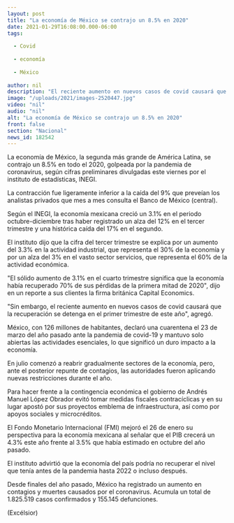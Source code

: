 ```yaml
---
layout: post
title: "La economía de México se contrajo un 8.5% en 2020"
date: 2021-01-29T16:08:00.000-06:00
tags:
  
  - Covid
  
  - economía
  
  - México
  
author: nil
description: "El reciente aumento en nuevos casos de covid causará que la recuperación se detenga en el primer trimestre de este año"
image: "/uploads/2021/images-2520447.jpg"
video: "nil"
audio: "nil"
alt: "La economía de México se contrajo un 8.5% en 2020"
front: false
section: "Nacional"
news_id: 182542
---
```


La economía de México, la segunda más grande de América Latina, se contrajo un 8.5% en todo el 2020, golpeada por la pandemia de coronavirus, según cifras preliminares divulgadas este viernes por el instituto de estadísticas, INEGI.

La contracción fue ligeramente inferior a la caída del 9% que preveían los analistas privados que mes a mes consulta el Banco de México (central).

Según el INEGI, la economía mexicana creció un 3.1% en el periodo octubre-diciembre tras haber registrado un alza del 12% en el tercer trimestre y una histórica caída del 17% en el segundo.

El instituto dijo que la cifra del tercer trimestre se explica por un aumento del 3.3% en la actividad industrial, que representa el 30% de la economía y por un alza del 3% en el vasto sector servicios, que representa el 60% de la actividad económica.

"El sólido aumento de 3.1% en el cuarto trimestre significa que la economía había recuperado 70% de sus pérdidas de la primera mitad de 2020", dijo en un reporte a sus clientes la firma británica Capital Economics.

"Sin embargo, el reciente aumento en nuevos casos de covid causará que la recuperación se detenga en el primer trimestre de este año", agregó.

México, con 126 millones de habitantes, declaró una cuarentena el 23 de marzo del año pasado ante la pandemia de covid-19 y mantuvo solo abiertas las actividades esenciales, lo que significó un duro impacto a la economía.

En julio comenzó a reabrir gradualmente sectores de la economía, pero, ante el posterior repunte de contagios, las autoridades fueron aplicando nuevas restricciones durante el año.

Para hacer frente a la contingencia económica el gobierno de Andrés Manuel López Obrador evitó tomar medidas fiscales contracíclicas y en su lugar apostó por sus proyectos emblema de infraestructura, así como por apoyos sociales y microcréditos.

El Fondo Monetario Internacional (FMI) mejoró el 26 de enero su perspectiva para la economía mexicana al señalar que el PIB crecerá un 4.3% este año frente al 3.5% que había estimado en octubre del año pasado.

El instituto advirtió que la economía del país podría no recuperar el nivel que tenía antes de la pandemia hasta 2022 o incluso después.

Desde finales del año pasado, México ha registrado un aumento en contagios y muertes causados por el coronavirus. Acumula un total de 1.825.519 casos confirmados y 155.145 defunciones.

(Excélsior)